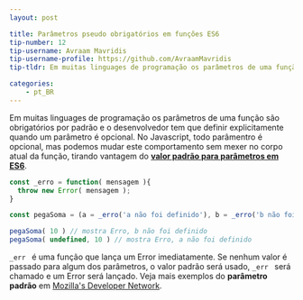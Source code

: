 ```yaml
---
layout: post

title: Parâmetros pseudo obrigatórios em funções ES6
tip-number: 12
tip-username: Avraam Mavridis
tip-username-profile: https://github.com/AvraamMavridis
tip-tldr: Em muitas linguages de programação os parâmetros de uma função são obrigatórios por padrão e o desenvolvedor tem que definir explicitamente quando um parâmetro é opcional.

categories:
    - pt_BR
---
```


Em muitas linguages de programação os parâmetros de uma função são obrigatórios por padrão e o desenvolvedor tem que definir explicitamente quando um parâmetro é opcional. No Javascript, todo parâmentro é opcional, mas podemos mudar este comportamento sem mexer no corpo atual da função, tirando vantagem do [**valor padrão para parâmetros em ES6**](http://exploringjs.com/es6/ch_parameter-handling.html#sec_parameter-default-values).

```javascript
const _erro = function( mensagem ){
  throw new Error( mensagem );
}

const pegaSoma = (a = _erro('a não foi definido'), b = _erro('b não foi definido')) => a + b

pegaSoma( 10 ) // mostra Erro, b não foi definido
pegaSoma( undefined, 10 ) // mostra Erro, a não foi definido
 ```

`_err ` é uma função que lança um Error imediatamente. Se nenhum valor é passado para algum dos parâmetros, o valor padrão será usado,  `_err ` será chamado e um Error será lançado. Veja mais exemplos do **parâmetro padrão** em [Mozilla's Developer Network](https://developer.mozilla.org/en/docs/Web/JavaScript/Reference/Functions/default_parameters).